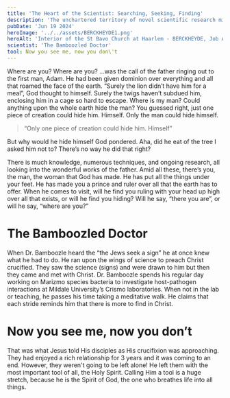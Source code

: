 ```yaml
---
title: 'The Heart of the Scientist: Searching, Seeking, Finding'
description: 'The unchartered territory of novel scientific research might just be the tool that draws the scientist closer to true religion.'
pubDate: 'Jun 19 2024'
heroImage: '../../assets/BERCKHEYDE1.png'
heroAlt: 'Interior of the St Bavo Church at Haarlem - BERCKHEYDE, Job Adriaensz'
scientist: 'The Bamboozled Doctor'
tool: Now you see me, now you don\'t
---
```



Where are you? Where are you?
…was the call of the father ringing out to the first man, Adam. He had been given dominion over everything and all that roamed the face of the earth. “Surely the lion didn’t have him for a meal”, God thought to himself. Surely the twigs haven’t subdued him, enclosing him in a cage so hard to escape. Where is my man?
Could anything upon the whole earth hide the man?
You guessed right, just one piece of creation could hide him. Himself. Only the man could hide himself.

> “Only one piece of creation could hide him. Himself”

But why would he hide himself God pondered. Aha, did he eat of the tree I asked him not to? There’s no way he did that right?

There is much knowledge, numerous techniques, and ongoing research, all looking into the wonderful works of the father. Amid all these, there’s you, the man, the woman that God has made. He has put all the things under your feet. He has made you a prince and ruler over all that the earth has to offer. When he comes to visit, will he find you ruling with your head up high over all that exists, or will he find you hiding? Will he say, “there you are”, or will he say, “where are you?”

# The Bamboozled Doctor

When Dr. Bamboozle heard the “the Jews seek a sign” he at once knew what he had to do. He ran upon the wings of science to preach Christ crucified. They saw the science (signs) and were drawn to him but then they came and met with Christ. 
Dr. Bamboozle spends his regular day working on Marizmo species bacteria to investigate host-pathogen interactions at Mildale University’s Crismo laboratories. When not in the lab or teaching, he passes his time taking a meditative walk. He claims that each stride reminds him that there is more to find in Christ.

# Now you see me, now you don’t

That was what Jesus told His disciples as His crucifixion was approaching. They had enjoyed a rich relationship for 3 years and it was coming to an end.
However, they weren't going to be left alone! He left them with the most important tool of all, the Holy Spirit. Calling Him a tool is a huge stretch, because he is the Spirit of God, the one who breathes life into all things.